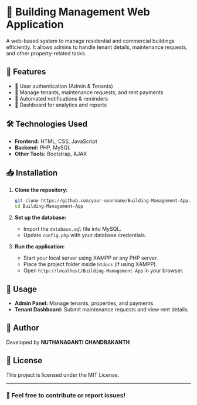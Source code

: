 # 🏢 Building Management Web Application  

A web-based system to manage residential and commercial buildings efficiently. It allows admins to handle tenant details, maintenance requests, and other property-related tasks.  

## 🚀 Features  
- 🔹 User authentication (Admin & Tenants)  
- 🔹 Manage tenants, maintenance requests, and rent payments  
- 🔹 Automated notifications & reminders  
- 🔹 Dashboard for analytics and reports  

## 🛠️ Technologies Used  
- **Frontend:** HTML, CSS, JavaScript  
- **Backend:** PHP, MySQL  
- **Other Tools:** Bootstrap, AJAX  

## 📥 Installation  
1. **Clone the repository:**  
   ```sh
   git clone https://github.com/your-username/Building-Management-App.git
   cd Building-Management-App
2. **Set up the database:**  
   - Import the `database.sql` file into MySQL.  
   - Update `config.php` with your database credentials.  

3. **Run the application:**  
   - Start your local server using XAMPP or any PHP server.  
   - Place the project folder inside `htdocs` (if using XAMPP).  
   - Open `http://localhost/Building-Management-App` in your browser.  

## 📌 Usage  
- **Admin Panel:** Manage tenants, properties, and payments.  
- **Tenant Dashboard:** Submit maintenance requests and view rent details.  

## 👤 Author  
Developed by **NUTHANAGANTI CHANDRAKANTH**  

## 📜 License  
This project is licensed under the MIT License.  

---
### 📢 Feel free to contribute or report issues!  
